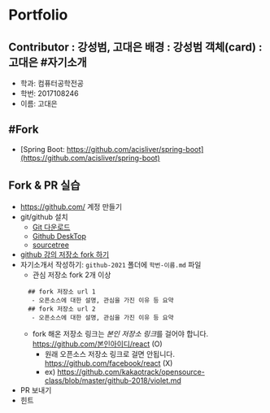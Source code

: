 # Portfolio
Contributor : 강성범, 고대은
배경 : 강성범
객체(card) : 고대은
#자기소개
-----
* 학과: 컴퓨터공학전공
* 학번: 2017108246
* 이름: 고대은

#Fork
--------
* [Spring Boot: https://github.com/acisliver/spring-boot](https://github.com/acisliver/spring-boot)

Fork & PR 실습
--------------
* https://github.com/ 계정 만들기
* git/github 설치 
  * [Git 다운로드](https://git-scm.com/)
  * [Github DeskTop](https://desktop.github.com/)
  * [sourcetree](https://www.sourcetreeapp.com/)
* [github 강의 저장소 fork 하기](https://github.com/kakaotrack/opensource-class)
* 자기소개서 작성하기: `github-2021` 폴더에 `학번-이름.md` 파일
  - 관심 저장소 fork 2개 이상
  ```
    ## fork 저장소 url 1
     - 오픈소스에 대한 설명, 관심을 가진 이유 등 요약
    ## fork 저장소 url 2
     - 오픈소스에 대한 설명, 관심을 가진 이유 등 요약
  ```
  * fork 해온 저장소 링크는 *본인 저장소 링크*를 걸어야 합니다. https://github.com/본인아이디/react (O) 
    - 원래 오픈소스 저장소 링크로 걸면 안됩니다. https://github.com/facebook/react (X)
    - ex) https://github.com/kakaotrack/opensource-class/blob/master/github-2018/violet.md 
* PR 보내기
* 힌트
